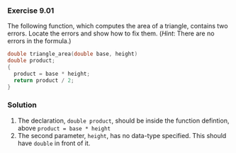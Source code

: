 ### Exercise 9.01
The following function, which computes the area of a triangle, contains two errors. Locate the errors and show how to fix them. (*Hint*: There are no errors in the formula.)
```c
double triangle_area(double base, height)
double product;
{
  product = base * height;
  return product / 2;
}
```

### Solution
1. The declaration, `double product`, should be inside the function defintion, above `product = base * height`
2. The second parameter, `height`, has no data-type specified. This should have `double` in front of it.
